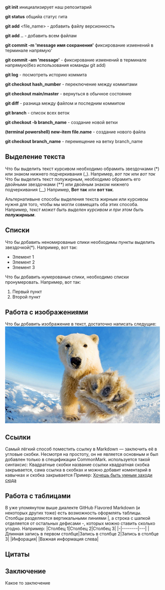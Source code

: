 **git init** инициализирует наш репозитарий 

**git status** общийa статус гита

**git add** <file_name> - добавить файлу версионность 

**git add ..** - добавить всем файлам 

**git commit -m 'message имя сохранения'** фиксирование изменений  в терминале  напрямую'

**git commit -am 'message'** - фиксирование изменений в терминале напрямую(без использования команды git add)

**git log** - посмотреть историю коммита 

**git checkout hash_number** - переключение между коммитами

**git checkout main/master** - вернуться в обычное состояние

**git diff** - разница между файлом и последним коммитом

**git branch** - список всех веток

**git checkout -b branch_name** - создание новой ветки 

**(terminal powershell) new-item file.name** - cоздание нового файла

**git  checkout branch_name** - перемещение на ветку branch_name

## Выделение  текста
Что бы выделить текст курсивом необходимо обрамить звездочками (*) или знаком нижнего подчеркивания (_).
 Например, *вот так* или _вот так_
Что бы выделить текст полужирным, необходимо обрамить его двойными звездочками (**) или двойным знаком нижнего подчеркивания (__)
 Например, **Вот так** или __вот так__.
 
 Альтернативыне способы выделения текста жирным или курсивоы нужня для того, чтобы мы могли совмещать оба этих способа. Например, _текст может быть выделен курсивом и при  этом быть **полужирным**_.

## Списки 
Что бы добавить неномированые спики необходимы пункты выделить звездочкой(*). Например, вот так:
* Элемент 1 
* Элемент 2
* Элемент 3

Что бы добавить нумерованые спики, необходимо списки пронумеровать. 
Например, вот так:
1. Первый пункт 
2. Второй пункт

## Работа с изображениями 
Что бы добавить изображение в текст, достаточно написать следущие: 
![Привет, это Умка](Ymka.jpg)

## Ссылки 
Самый лёгкий способ поместить ссылку в Markdown — заключить её в угловые скобки. Несмотря на простоту, он не является основным и был добавлен только в спецификации CommonMark.
используется такой синтаксис: Квадратные скобки название ссылки квадратная скобка закрывается, сама ссылка в скобках и можно добавит коментарий в кавычках и скобка закрывается
Пример: [Хочешь быть умным заходи сюда](https://gb.ru/ "Клац")

## Работа с таблицами
В уже упомянутом выше диалекте GitHub Flavored Markdown (и некоторых других тоже) есть возможность оформлять таблицы. Столбцы разделяются вертикальными линиями |, а строка с шапкой отделяется от остальных дефисами -, которых можно ставить сколько угодно. 
Например:
|Столбец 1|Столбец 2|Столбец 3|
|-|--------|---|
|Длинная запись в первом столбце|Запись в столбце 2|Запись в столбце 3|
|Инфорация| |Важная информация слева|
## Цитаты 

## Заключение
Какое то заключение